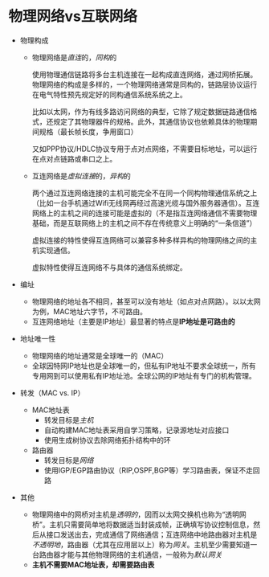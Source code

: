 # 物理网络vs互联网络
- 物理构成
  - 物理网络是*直连*的，*同构*的
    
    使用物理通信链路将多台主机连接在一起构成直连网络，通过网桥拓展。物理网络的构成是多样的，一个物理网络通常是同构的，链路层协议运行在电气特性预先规定好的同构通信系统系统之上。

    比如以太网，作为有线多路访问网络的典型，它除了规定数据链路通信格式，还规定了其物理器件的规格。此外，其通信协议也依赖具体的物理期间规格（最长帧长度，争用窗口）

    又如PPP协议/HDLC协议专用于点对点网络，不需要目标地址，可以运行在点对点链路或串口之上。

   - 互连网络是*虚拟连接*的，*异构*的
     
     两个通过互连网络连接的主机可能完全不在同一个同构物理通信系统之上（比如一台手机通过Wifi无线网再经过高速光缆与国外服务器通信）。互连网络上的主机之间的连接可能是虚拟的（不是指互连网络通信不需要物理基础，而是互联网络上的主机之间不存在传统意义上明确的“一条信道”）

     虚拟连接的特性使得互连网络可以兼容多种多样异构的物理网络之间的主机实现通信。

     虚拟特性使得互连网络不与具体的通信系统绑定。

- 编址
  - 物理网络的地址各不相同，甚至可以没有地址（如点对点网路）。以以太网为例，MAC地址六字节，不可路由。
  - 互连网络地址（主要是IP地址）最显著的特点是**IP地址是可路由的**

- 地址唯一性
  - 物理网络的地址通常是全球唯一的（MAC）
  - 全球因特网IP地址也是全球唯一的，但私有IP地址不要求全球统一，所有专用网到可以使用私有IP地址池。全球公网的IP地址有专门的机构管理。

- 转发（MAC vs. IP）
  - MAC地址表
    - 转发目标是*主机*
    - 自动构建MAC地址表采用自学习策略，记录源地址对应接口
    - 使用生成树协议去除网络拓扑结构中的环
  - 路由器
    - 转发目标是*网络*
    - 使用IGP/EGP路由协议（RIP,OSPF,BGP等）学习路由表，保证不走回路

- 其他
  - 物理网络中的网桥对主机是*透明的*，因而以太网交换机也称为“透明网桥”。主机只需要简单地将数据适当封装成帧，正确填写协议控制信息，然后从接口发送出去，完成通信了网络通信；互连网络中地路由器对主机是*不透明地*，路由器（尤其在应用层以上）称为*网关*。主机至少需要知道一台路由器才能与其他物理网络的主机通信，一般称为*默认网关*
  - **主机不需要MAC地址表，却需要路由表**